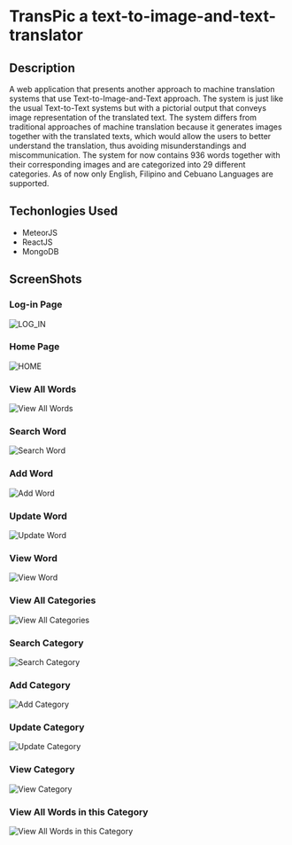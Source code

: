 # TransPic a text-to-image-and-text-translator

## Description
A web application that presents another approach to machine translation systems that use Text-to-Image-and-Text approach. The system is just like the usual Text-to-Text systems but with a pictorial output that conveys image representation of the translated text. The system differs from traditional approaches of machine translation because it generates images together with the translated texts, which would allow the users to better understand the translation, thus avoiding misunderstandings and miscommunication. The system for now contains 936 words together with their corresponding images and are categorized into 29 different categories. As of now only English, Filipino and Cebuano Languages are supported.

## Techonlogies Used
  - MeteorJS
  - ReactJS
  - MongoDB

## ScreenShots
### Log-in Page
![LOG_IN](https://lh3.googleusercontent.com/xNk2Di8Grr3Ben2AZySGgKYzbM6RRxNi7P5zlJNCm8as7uekA4So4lit8S_w7RXECuFrvPMWkX3xqoQ=w1280-h590-rw)

### Home Page
![HOME](https://lh3.googleusercontent.com/S9EwIbGecqzid2vXDzETCm53GugaObB_GYjFREHL16QVl1FkuF9LlBpzlgVPrC7x_nB2jk_G_yYj5XU=w1280-h590-rw)

### View All Words
![View All Words](https://lh6.googleusercontent.com/tZ6sWsCjsDrMRTF5zzGosOwteJu1Itzz-Z5MhGajKhQoCi_1Pe4KR8Y8siRRxBt2ZcmQQnAqTLo8kHA=w1280-h590-rw)

### Search Word
![Search Word](https://lh6.googleusercontent.com/T72y8W2EJDV_ql6nhYiQr87kqPW4kRI7oEnoJClyBbYCcqekeglgAW100Jy3-TUcoCt3UKWiYpLD_Uk=w1280-h590-rw)

### Add Word
![Add Word](https://lh5.googleusercontent.com/wVFwZa7ops6bbbrLtiHvfkN6Y8qacrr3jIE0rwX6wv3SYPS2v_Wigd5SRKEMB8ZQuFqQP2u_hwIuz9Q=w1280-h590-rw)

### Update Word
![Update Word](https://lh5.googleusercontent.com/dl4p6eCXVQRroSZ2U16TWKpc5nZIjg2lifXXNnkEqzUHZ8Ibi_TUp2t5PheCmXfwTkSfpnntsm39GO8=w1280-h590-rw)

### View Word
![View Word](https://lh6.googleusercontent.com/MYBj2jJs6OCOL5GPYg0emebOVWAt8F3cwEKeISlVeV_UWRZmrXpOnvwvcBVv9CEVtsyaycR5oM3ARfw=w1280-h590-rw)

### View All Categories
![View All Categories](https://lh6.googleusercontent.com/IV61R7npy0sNAvweKY-v-ui4q7G-hscXvg3xfGEgjPCHfYCEh0eDp3v7rbwKfCyR97p0v_O9HMiYmzA=w1280-h590-rw)

### Search Category
![Search Category](https://lh3.googleusercontent.com/z5bDV6ZuJWyC_qe3TKwuXaJCMJFjeEy718XS1fLcQZXU-RNJYf86vGLBkmFIIBlgDTxjBq33MH19VzE=w1280-h590-rw)

### Add Category
![Add Category](https://lh6.googleusercontent.com/Q0YxsFAEfb4Nwq6nqIcAtqfOxKARB6XlWzrv8K3-9FiX72ysAi_X4eTYPIAdiHD2Aif6F_j5aRYKNEY=w1280-h590-rw)

### Update Category
![Update Category](https://lh4.googleusercontent.com/tsL7gzqZ_1avEoKxlYnF2-3bXgc2LplPdgWntbh5NkpqTIfZFMDXL05cS0CAtT_0psWSlNN0ogjqkOo=w1280-h590-rw)

### View Category
![View Category](https://lh6.googleusercontent.com/OgoGrbD42PiN1DaI_EwgUgwwzPl28hoRbymg3acjBFXeWrcdRHpBQGrAZ8twFkDpdih4NRI6c3fjBDg=w1280-h590-rw)

### View All Words in this Category
![View All Words in this Category](https://lh4.googleusercontent.com/z7wpkTpdIXRM_Eswb40-UeVrqIWX00u2ph1kJL4O4nPXt3ejle7Y62-Q6T0j-mVTxaoHKpuYBRk6TXA=w1280-h590-rw)
